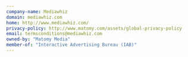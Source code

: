 ```yaml
---
company-name: Mediawhiz
domain: mediawhiz.com
home: http://www.mediawhiz.com/
privacy-policy: http://www.matomy.com/assets/global-privacy-policy
email: termsconditions@mediawhiz.com
owned-by: "Matomy Media"
member-of: "Interactive Advertising Bureau (IAB)"
---
```




